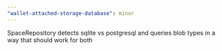 ```yaml
---
"wallet-attached-storage-database": minor
---
```


SpaceRepository detects sqlite vs postgresql and queries blob types in a way that should work for both
